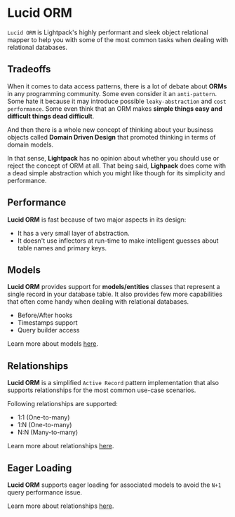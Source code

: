 # Lucid ORM

<code>Lucid ORM</code> is Lightpack's highly performant and sleek object relational mapper
to help you with some of the most common tasks when dealing with relational databases.

## Tradeoffs

When it comes to data access patterns, there is a lot of debate about **ORMs** in any programming 
community. Some even consider it an <code>anti-pattern</code>. Some hate it because it may introduce 
possible <code>leaky-abstraction</code> and <code>cost performance</code>. Some even think that an 
ORM makes <b>simple things easy and difficult things dead difficult</b>.

And then there is a whole new concept of thinking about your business objects called <b>Domain Driven Design</b> that promoted thinking in terms of domain models.

In that sense, **Lightpack** has no opinion about whether you should use or reject the
concept of ORM at all. That being said, **Lighpack** does come with a dead simple abstraction 
which you might like though for its simplicity and performance.

## Performance

**Lucid ORM** is fast because of two major aspects in its design:

* It has a very small layer of abstraction.
* It doesn't use inflectors at run-time to make intelligent guesses about table names and primary keys. 

## Models

**Lucid ORM** provides support for **models/entities** classes that represent a single record in your database table. It also provides few more capabilities that often come handy when dealing with relational databases.

* Before/After hooks
* Timestamps support
* Query builder access

Learn more about models [here](/models).

## Relationships

**Lucid ORM** is a simplified `Active Record` pattern implementation that also supports relationships for the most common use-case scenarios.

Following relationships are supported:

* 1:1 (One-to-many)
* 1:N (One-to-many)
* N:N (Many-to-many)

Learn more about relationships [here](/relationships).

## Eager Loading

**Lucid ORM** supports eager loading for associated models to avoid the `N+1` query performance issue. 

Learn more about relationships [here](/eager-loading).